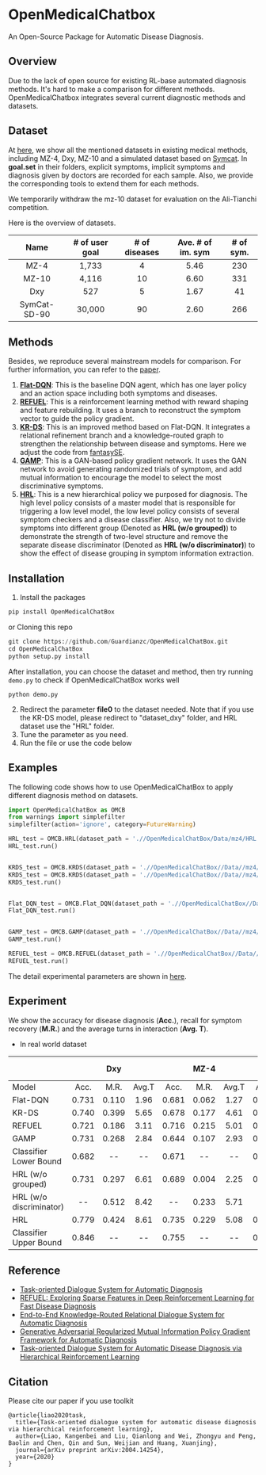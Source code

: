 # OpenMedicalChatbox

An Open-Source Package for Automatic Disease Diagnosis.

## Overview

Due to the lack of open source for existing RL-base automated diagnosis methods. It's hard to make a comparison for different methods. OpenMedicalChatbox integrates several current diagnostic methods and datasets.

## Dataset

At [here](./Data/Readme.md), we show all the mentioned datasets in existing medical methods, including MZ-4, Dxy, MZ-10 and a simulated dataset based on [Symcat](http://www.symcat.com/). In **goal.set** in their folders, explicit symptoms, implicit symptoms and diagnosis given by doctors are recorded for each sample. Also, we provide the corresponding tools to extend them for each methods. 

We temporarily withdraw the mz-10 dataset for evaluation on the Ali-Tianchi competition.

Here is the overview of datasets.

|     Name     | # of user goal | # of diseases | Ave. # of im. sym | # of sym. |
| :----------: | :------------: | :-----------: | :---------------: | :-------: |
|     MZ-4     |     1,733      |       4       |       5.46        |    230    |
|    MZ-10     |     4,116      |      10       |       6.60        |    331    |
|     Dxy      |      527       |       5       |       1.67        |    41     |
| SymCat-SD-90 |     30,000     |      90       |       2.60        |    266    |

 

## Methods

Besides, we reproduce several mainstream models for comparison. For further information, you can refer to the [paper](./paper/).

1. **[Flat-DQN](http://www.aclweb.org/anthology/P18-2033)**: This is the baseline DQN agent, which has one layer policy and an action space including both symptoms and diseases. 
2. **[REFUEL](https://proceedings.neurips.cc/paper/2018/hash/b5a1d925221b37e2e399f7b319038ba0-Abstract.html)**: This is a reinforcement learning method with reward shaping and feature rebuilding. It uses a branch to reconstruct the symptom vector to guide the policy gradient. 
3. **[KR-DS](https://ojs.aaai.org/index.php/AAAI/article/view/4722)**: This is an improved method based on Flat-DQN. It integrates a relational refinement branch and a knowledge-routed graph to strengthen the relationship between disease and symptoms. Here we adjust the code from [fantasySE](https://github.com/fantasySE/Dialogue-System-for-Automatic-Diagnosis).
4. **[GAMP](https://ojs.aaai.org/index.php/AAAI/article/view/5456)**: This is a GAN-based policy gradient network. It uses the GAN network to avoid generating randomized trials of symptom, and add mutual information to encourage the model to select the most discriminative symptoms.
5. **[HRL](https://arxiv.org/abs/2004.14254)**: This is a new hierarchical policy we purposed for diagnosis. The high level policy consists of a master model that is responsible for triggering a low level model, the low level policy consists of several symptom checkers and a disease classifier. Also, we try not to divide symptoms into different group (Denoted as **HRL (w/o grouped)**) to demonstrate the strength of two-level structure and remove the separate disease discriminator (Denoted as **HRL (w/o discriminator)**) to show the effect of disease grouping in symptom information extraction.



## Installation

1. Install the packages
```python 
pip install OpenMedicalChatBox
```
   or Cloning this repo

```python
git clone https://github.com/Guardianzc/OpenMedicalChatBox.git
cd OpenMedicalChatBox
python setup.py install
```

After installation, you can choose the dataset and method, then try running  ` demo.py` to check if OpenMedicalChatBox works well

```
python demo.py
```



2. Redirect the parameter **file0**  to the dataset needed. Note that if you use the KR-DS model, please redirect to "dataset_dxy" folder, and HRL dataset use the "HRL" folder.
3. Tune the parameter as you need.
4. Run the file or use the code below



## Examples

The following code shows how to use OpenMedicalChatBox to apply different diagnosis method on datasets.

```python
import OpenMedicalChatBox as OMCB
from warnings import simplefilter
simplefilter(action='ignore', category=FutureWarning)

HRL_test = OMCB.HRL(dataset_path = './/OpenMedicalChatBox/Data/mz4/HRL', model_save_path = './simulate//', groups = 2, model_load_path = './simulate/DQN/checkpoint/0411092858_MZ-10_agenthrljoint2_T20_ss100_lr0.0005_RFS20_RFF0_RFNCY0_RFIRS30_RFRA-4_RFRMT-100_gamma1_gammaW0.9_epsilon0.1_crs0_wfrs1_RID0/model_d10agenthrljoint2_s0.299_r-20.951_t9.5_mr0.007_mr2-0.004_e-0.pkl', cuda_idx = 1, train_mode = False)
HRL_test.run()


KRDS_test = OMCB.KRDS(dataset_path = './/OpenMedicalChatBox//Data//mz4//dataset_dxy//', model_save_path = './simulate//', model_load_path = None, cuda_idx = 1, warm_start = 1, train_mode = True)
KRDS_test = OMCB.KRDS(dataset_path = './/OpenMedicalChatBox//Data//mz4//dataset_dxy//', model_save_path = './simulate//', model_load_path = './simulate/test_2_2_0.403_1.977_0.060.pth.tar', cuda_idx = 1, warm_start = 1, train_mode = False)
KRDS_test.run()


Flat_DQN_test = OMCB.Flat_DQN(dataset_path = './/OpenMedicalChatBox//Data//mz4//', model_save_path = './simulate//',  model_load_path = '/remote-home/czhong/RL/DISCOpen-MedBox/simulate/DQN/checkpoint/0411114102_MZ-10_agentdqn_T20_ss100_lr0.0005_RFS20_RFF0_RFNCY0_RFIRS6_RFRA-4_RFRMT-100_gamma1_gammaW0.9_epsilon0.1_crs0_wfrs1_RID0/model_d10agentdqn_s0.299_r6.417_t2.5_mr0.024_mr2-0.014_e-2.pkl', cuda_idx = 1, warm_start=True ,train_mode = True)
Flat_DQN_test.run()


GAMP_test = OMCB.GAMP(dataset_path = './/OpenMedicalChatBox//Data//mz4//', model_save_path = './simulate//', model_load_path = './simulate/0411125423/s0.612_obj2.652_t2.954_mr0.107_outs0.183_e-0', cuda_idx = 0, train_mode = True)
GAMP_test.run()

REFUEL_test = OMCB.REFUEL(dataset_path = './/OpenMedicalChatBox//Data//mz4//', model_save_path = './simulate//', model_load_path = './simulate/0411132328/s9.043_obj-16.433_t1.0_mr0.0_outs0.0_e-1.pkl', cuda_idx = 0, train_mode = True)
REFUEL_test.run()

```

 

The detail experimental parameters are shown in [here](./OpenMedicalChatBox/Readme.md).



## Experiment

We show the accuracy for disease diagnosis (**Acc.**), recall for symptom recovery (**M.R.**) and the average turns in interaction (**Avg. T**).

- In real world dataset

|                         |       |  Dxy  |       |       | MZ-4  |       |       | MZ-10 |       |
| :---------------------- | :---: | :---: | :---: | :---: | :---: | :---: | :---: | :---: | :---: |
| Model                   | Acc.  | M.R.  | Avg.T | Acc.  | M.R.  | Avg.T | Acc.  | M.R.  | Avg.T |
| Flat-DQN                | 0.731 | 0.110 | 1.96  | 0.681 | 0.062 | 1.27  | 0.408 | 0.047 | 9.75  |
| KR-DS                   | 0.740 | 0.399 | 5.65  | 0.678 | 0.177 | 4.61  | 0.485 | 0.279 | 5.95  |
| REFUEL                  | 0.721 | 0.186 | 3.11  | 0.716 | 0.215 | 5.01  | 0.505 | 0.262 | 5.50  |
| GAMP                    | 0.731 | 0.268 | 2.84  | 0.644 | 0.107 | 2.93  | 0.500 | 0.067 | 1.78  |
| Classifier Lower Bound  | 0.682 |  --   |  --   | 0.671 |  --   |  --   | 0.532 |  --   |  --   |
| HRL (w/o grouped)       | 0.731 | 0.297 | 6.61  | 0.689 | 0.004 | 2.25  | 0.540 | 0.114 | 4.59  |
| HRL (w/o discriminator) |  --   | 0.512 | 8.42  |  --   | 0.233 | 5.71  |  --   | 0.330 | 8.75  |
| HRL                     | 0.779 | 0.424 | 8.61  | 0.735 | 0.229 | 5.08  | 0.556 | 0.295 | 6.99  |
| Classifier Upper Bound  | 0.846 |  --   |  --   | 0.755 |  --   |  --   | 0.706 |  --   |  --   |



## Reference

- [Task-oriented Dialogue System for Automatic Diagnosis](https://aclanthology.org/P18-2033.pdf)
- [REFUEL: Exploring Sparse Features in Deep Reinforcement Learning for Fast Disease Diagnosis](https://proceedings.neurips.cc/paper/2018/hash/b5a1d925221b37e2e399f7b319038ba0-Abstract.html)
- [End-to-End Knowledge-Routed Relational Dialogue System for Automatic Diagnosis](https://ojs.aaai.org/index.php/AAAI/article/view/4722)
- [Generative Adversarial Regularized Mutual Information Policy Gradient Framework for Automatic Diagnosis](https://ojs.aaai.org/index.php/AAAI/article/view/5456)
- [Task-oriented Dialogue System for Automatic Disease Diagnosis via Hierarchical Reinforcement Learning](https://arxiv.org/abs/2004.14254)



## Citation

Please cite our paper if you use toolkit

```
@article{liao2020task,
  title={Task-oriented dialogue system for automatic disease diagnosis via hierarchical reinforcement learning},
  author={Liao, Kangenbei and Liu, Qianlong and Wei, Zhongyu and Peng, Baolin and Chen, Qin and Sun, Weijian and Huang, Xuanjing},
  journal={arXiv preprint arXiv:2004.14254},
  year={2020}
}
```

